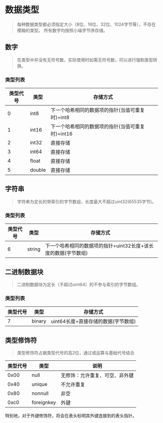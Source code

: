 # 数据类型
> 每种数据类型都必须指定大小（8位、16位、32位、1024字节等），不存在模糊的类型。
> 所有数字均按照小端字节序存储。

## 数字
> 在类型中并没有无符号数，实际使用时如需无符号数，可以进行强制类型转换。
### 类型列表
| 类型代号 | 类型 | 存储方式 |
| --- | --- | --- |
| 0 | int8 | 下一个哈希相同的数据项的指针(当值可重复时)+int8 |
| 1 | int16 | 下一个哈希相同的数据项的指针(当值可重复时)+int16 |
| 2 | int32 | 直接存储 |
| 3 | int64 | 直接存储 |
| 4 | float | 直接存储 |
| 5 | double | 直接存储 |

## 字符串
> 字符串为定长的带索引的字节数组，长度最大不超过uint32(65535字节)。
### 类型列表
| 类型代号 | 类型 | 存储方式 |
| --- | --- | --- |
| 6 | string | 下一个哈希相同的数据项的指针+uint32长度+该长度的数据(字节数组) |

## 二进制数据块
> 二进制数据块为定长（不超过uint64）的不参与索引的字节数组。
### 类型列表
| 类型代号 | 类型 | 存储方式 |
| --- | --- | --- |
| 7 | binary | uint64长度+直接存储的数据(字节数组) |

## 类型修饰符
> 类型修饰符占据类型代号的高2位，通过或运算与基础代号结合

| 类型代号 | 类型 | 说明 |
| --- | --- | --- |
| 0x00 | null | 无修饰：允许重复、可空、非外键 |
| 0x40 | unique | 不允许重复 |
| 0x80 | nonnull | 非空 |
| 0xc0 | foreignkey | 外键 |

特别地，对于外键修饰符，将会在表头标明其外键连接到的表头指针。
